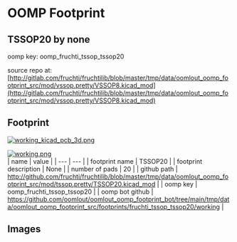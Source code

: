 # OOMP Footprint  
## TSSOP20  by none  
  
oomp key: oomp_fruchti_tssop_tssop20  
  
source repo at: [http://gitlab.com/fruchti/fruchtilib/blob/master/tmp/data/oomlout_oomp_footprint_src/mod/vssop.pretty/VSSOP8.kicad_mod](http://gitlab.com/fruchti/fruchtilib/blob/master/tmp/data/oomlout_oomp_footprint_src/mod/vssop.pretty/VSSOP8.kicad_mod)  
## Footprint  
  
[![working_kicad_pcb_3d.png](working_kicad_pcb_3d_600.png)](working_kicad_pcb_3d.png)  
  
[![working.png](working_600.png)](working.png)  
| name | value | 
| --- | --- | 
| footprint name | TSSOP20 | 
| footprint description | None | 
| number of pads | 20 | 
| github path | http://github.com/fruchti/fruchtilib/blob/master/tmp/data/oomlout_oomp_footprint_src/mod/tssop.pretty/TSSOP20.kicad_mod | 
| oomp key | oomp_fruchti_tssop_tssop20 | 
| oomp bot github | https://github.com/oomlout/oomlout_oomp_footprint_bot/tree/main/tmp/data/oomlout_oomp_footprint_src/footprints/fruchti_tssop_tssop20/working | 
## Images  

